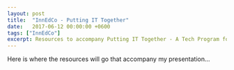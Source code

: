 ```yaml
---
layout: post
title:  "InnEdCo - Putting IT Together"
date:   2017-06-12 00:00:00 +0600
tags: ["InnEdCo"]
excerpt: Resources to accompany Putting IT Together - A Tech Program for the Real World
---
```

Here is where the resources will go that accompany my presentation...